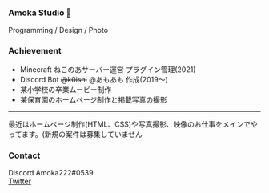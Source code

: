 ### Amoka Studio 👋
Programming / Design / Photo

### Achievement
* Minecraft ~~ねこのあサーバー~~運営 プラグイン管理(2021)
* Discord Bot ~~@k0ishi~~ @あもあも 作成(2019～)
* 某小学校の卒業ムービー制作
* 某保育園のホームページ制作と掲載写真の撮影
***
最近はホームページ制作(HTML、CSS)や写真撮影、映像のお仕事をメインでやってます。(新規の案件は募集していません

### Contact
Discord Amoka222#0539  
[Twitter](https://twitter.com/Amkvg)
